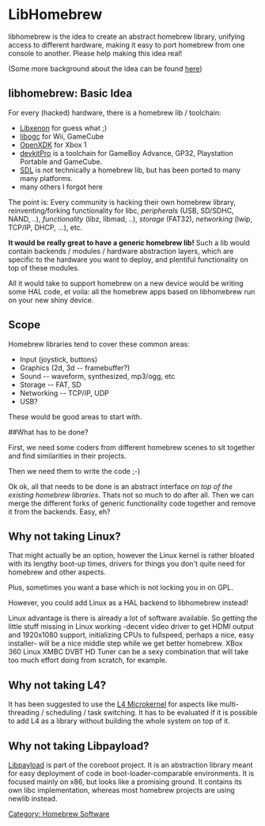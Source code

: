 # LibHomebrew

libhomebrew is the idea to create an abstract homebrew library, unifying
access to different hardware, making it easy to port homebrew from one
console to another. Please help making this idea real!

(Some more background about the idea can be found
[here](http://op-co.de/blog/posts/libhomebrew/))

## libhomebrew: Basic Idea

For every (hacked) hardware, there is a homebrew lib / toolchain:

  - [Libxenon](./LibXenon/index.md) for guess what ;)
  - [libogc](http://www.devkitpro.org/category/libogc/) for Wii,
    GameCube
  - [OpenXDK](https://sourceforge.net/projects/openxdk/) for Xbox 1
  - [devkitPro](http://www.devkitpro.org/) is a toolchain for GameBoy
    Advance, GP32, Playstation Portable and GameCube.
  - [SDL](http://www.libsdl.org/) is not technically a homebrew lib, but
    has been ported to many many platforms.
  - many others I forgot here

The point is: Every community is hacking their own homebrew library,
reinventing/forking functionality for libc, *peripherals* (USB, SD/SDHC,
NAND, ..), *functionality* (libz, libmad, ..), *storage* (FAT32),
*networking* (lwip, TCP/IP, DHCP, ...), etc.

**It would be really great to have a generic homebrew lib!** Such a lib
would contain backends / modules / hardware abstraction layers, which
are specific to the hardware you want to deploy, and plentiful
functionality on top of these modules.

All it would take to support homebrew on a new device would be writing
some HAL code, et voila: all the homebrew apps based on libhomebrew run
on your new shiny device.

## Scope

Homebrew libraries tend to cover these common areas:

  - Input (joystick, buttons)
  - Graphics (2d, 3d -- framebuffer?)
  - Sound -- waveform, synthesized, mp3/ogg, etc
  - Storage -- FAT, SD
  - Networking -- TCP/IP, UDP
  - USB?

These would be good areas to start with.

##What has to be done?

First, we need some coders from different homebrew scenes to sit
together and find similarities in their projects.

Then we need them to write the code ;-)

Ok ok, all that needs to be done is an abstract interface *on top of the
existing homebrew libraries*. Thats not so much to do after all. Then we
can merge the different forks of generic functionality code together and
remove it from the backends. Easy, eh?

## Why not taking Linux?

That might actually be an option, however the Linux kernel is rather
bloated with its lengthy boot-up times, drivers for things you don't
quite need for homebrew and other aspects.

Plus, sometimes you want a base which is not locking you in on GPL.

However, you could add Linux as a HAL backend to libhomebrew instead!

Linux advantage is there is already a lot of software available. So
getting the little stuff missing in Linux working -decent video driver
to get HDMI output and 1920x1080 support, initializing CPUs to
fullspeed, perhaps a nice, easy installer- will be a nice middle step
while we get better homebrew. XBox 360 Linux XMBC DVBT HD Tuner can be a
sexy combination that will take too much effort doing from scratch, for
example.

## Why not taking L4?

It has been suggested to use the [L4 Microkernel](http://en.wikipedia.org/wiki/L4_microkernel_family)
for aspects like multi-threading / scheduling / task switching. It has to be
evaluated if it is possible to add L4 as a library without building the
whole system on top of it.

## Why not taking Libpayload?

[Libpayload](http://www.coreboot.org/Libpayload) is part of the coreboot
project. It is an abstraction library meant for easy deployment of code
in boot-loader-comparable environments. It is focused mainly on x86, but
looks like a promising ground. It contains its own libc implementation,
whereas most homebrew projects are using newlib
instead.

[Category: Homebrew Software](../Homebrew/index.md)


